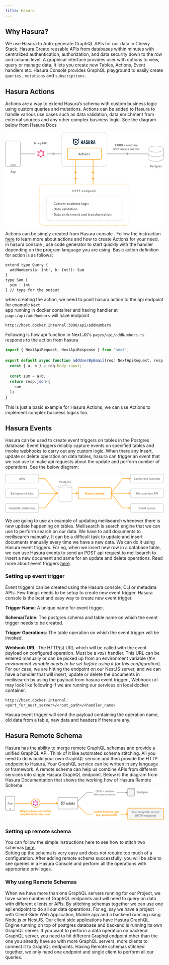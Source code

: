 ```yaml
---
title: Hasura
---
```


## Why Hasura?

We use Hasura to Auto-generate GraphQL APIs for our data in Chewy Stack. Hasura Create reusable APIs 
from databases within minutes with centralized authentication, authorization, and data security 
down to the row and column level. A graphical interface provides user with options to view, query or manage 
data. It lets you create new Tables, Actions, Event handlers etc. Hasura Console provides GraphQL playground
to easily create `queries` , `mutations` and `subscriptions`.

## Hasura Actions
Actions are a way to extend Hasura’s schema with custom business logic using custom queries
and mutations. Actions can be added to Hasura to handle various use cases such as data validation,
data enrichment from external sources and any other complex business logic.
See the diagram below from Hasura Docs

![Hasura actions!](/img/hasura.png)

Actions can be simply created from Hasura console .
Follow the instruction [here](https://hasura.io/docs/latest/graphql/core/actions/index.html) to 
learn more about actions and how to create Actions for your need.
in hasura console , use code generator to start quickly with the handler depending on the 
program language you are using.
Basic action definition for action is as follows: 

```shell
extend type Query {
  addNumbers(a: Int!, b: Int!): Sum
}
type Sum {
  sum : Int
} // type for the output
```
when creating the action, we need to point hasura action to the api endpoint for example `Next`  
app running in docker container and having handler at `pages/api/addNumbers` will have endpoint 
```shell
http://host.docker.internal:3000/api/addNumbers
```
Following is how api function in Next.JS's `pages/api/addNumbers.ts` 
responds to the action from hasura
```javascript
import { NextApiRequest, NextApiResponse } from 'next';

export default async function addUserByEmail(req: NextApiRequest, resp: NextApiResponse) {
  const { a, b } = req.body.input;

  const sum = a+b;
  return resp.json({
    sum
  })
}
```
This is just a basic example for Hasura Actions, 
we can use Actions to implement complex business logics too. 

## Hasura Events

Hasura can be used to create event triggers on tables in the Postgres database. 
Event triggers reliably capture events on specified tables and invoke webhooks to carry out any custom
logic. When there any insert, update or delete operation on data tables, 
hasura can trigger an event that we can use to make api requests about the update and 
perform number of operations.  See the below diagram:

![Hasura Events!](/img/hasura-events.png)

We are going to use an example of updating meilisearch whenever there is new update happening on tables. 
Meilisearch is search engine that we can use to perform search on our data. 
We have to add documents to meilisearch manually. It can be a difficult task to update and insert 
documents manually every time we have  a new data. We can do it using Hasura event triggers.
For eg, when we insert new row in a database table, we can use Hasura events to send an POST api 
request to meilisearch to insert a new document and same for an update and delete operations. 
Read more about event triggers [here](https://hasura.io/docs/latest/graphql/core/event-triggers/index.html).

### Setting up event trigger

Event triggers can be created using the Hasura console, CLI or metadata APIs. 
Few things needs to be setup to create new event trigger. Hasura console is the best and easy way 
to create new event trigger.

**Trigger Name**: A unique name for event trigger.

**Schema/Table**: The postgres schema and table name on which the event trigger needs to be created.

**Trigger Operations**: The table operation on which the event trigger will be invoked.

**Webhook URL**:  The HTTP(s) URL which will be called with the event payload on configured operation.
Must be a `POST` handler. This URL can be entered manually or can be picked up from an environment 
variable (*the environment variable needs to be set before using it for this configuration*). 
For our case, we are hitting the endpoint on our NestJS server, and we can have a handler that will 
insert, update or delete the documents in meilisearch by using the payload from hasura event trigger , 
Webhook url may look like following if we are running our services on local docker container. 
```shell
http://host.docker.internal:<port_for_nest_server>/<root_path>/<handler_name> 
```
Hasura event trigger will send the payload containing the operation name, old data from a table, 
new data and headers if there are any. 

## Hasura Remote Schema
Hasura has the ability to merge remote GraphQL schemas and provide a unified GraphQL API. 
Think of it like automated schema stitching. All you need to do is build your own GraphQL 
service and then provide the HTTP endpoint to Hasura. Your GraphQL service can 
be written in any language or framework. A remote schema can help us combine APIs from different 
services into single Hasura GraphQL endpoint.
Below is the diagram from Hasura Documentation that shows the working flow of Hasura Remote Schema
![Remote Schema!](/img/hasura-remote-schema.png)

### Setting up remote schema

You can follow the simple instructions here to see how to stitch two schemas
[here](https://hasura.io/docs/latest/graphql/core/remote-schemas/adding-schema.html).  
Setting up the schema is very easy and does not require too much of a configuration. After adding remote 
schema successfully, you will be able to see queries in a Hasura Console 
and perform all the operations with appropriate privileges. 

### Why using Remote Schemas

When we have more than one GraphQL servers running for our Project, we have same number of GraphQL endpoints 
and will need to query on data with different clients or APIs. By stitching schemas together we can use one api 
endpoint to do all our data operations. For eg, say we have a project with Client-Side Web Application, 
Mobile app and a backend running using Node.js or NestJS. Our client side applications have Hasura 
GraphQL Engine running on top of postgres database and backend is running its own GraphQL server. 
If you want to perform a data operation on backend GraphQL server, you need to hit different Graphql 
endpoint other than the one you already have so with more GraphQL servers, more clients to connect it 
to GraphQL endpoints. Having Remote schemas stitched together, we only need one endpoint and single 
client to perform all our queries. 
